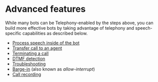 # Advanced features

While many bots can be Telephony-enabled by the steps above, you can build more effective bots by taking advantage of telephony and speech-specific capabilities as described below.

* [Process speech inside of the bot](ProcessSpeechInBotCode.md)
* [Transfer call to an agent](TransferCallOut.md)
* [Terminating a call](TerminateCall.md)
* [DTMF detection](DTMF.md)
* [Troubleshooting](TroubleshootingTelephonyBot.md)
* [Barge-in](BargeIn.md) (also known as *allow-interrupt*)
* [Call recording](CallRecording.md)
